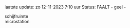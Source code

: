 laatste update: 
zo 12-11-2023  7:10   uur 
Status: FAALT - geel - 
<div class="service Y">schijfruimte</div><div class="service Y">microstation</div>